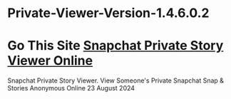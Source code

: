 # Private-Viewer-Version-1.4.6.0.2
# Go This Site [Snapchat Private Story Viewer Online](https://modren8.com/privatesnap)
Snapchat Private Story Viewer. View Someone's Private Snapchat Snap &amp; Stories Anonymous Online 23 August 2024
